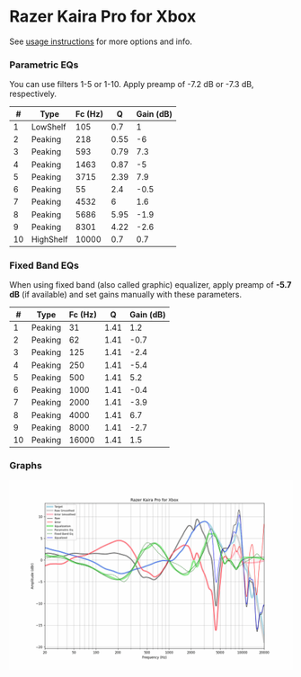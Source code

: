 # Razer Kaira Pro for Xbox
See [usage instructions](https://github.com/jaakkopasanen/AutoEq#usage) for more options and info.

### Parametric EQs
You can use filters 1-5 or 1-10. Apply preamp of -7.2 dB or -7.3 dB, respectively.

|   # | Type      |   Fc (Hz) |    Q |   Gain (dB) |
|-----|-----------|-----------|------|-------------|
|   1 | LowShelf  |       105 | 0.7  |         1   |
|   2 | Peaking   |       218 | 0.55 |        -6   |
|   3 | Peaking   |       593 | 0.79 |         7.3 |
|   4 | Peaking   |      1463 | 0.87 |        -5   |
|   5 | Peaking   |      3715 | 2.39 |         7.9 |
|   6 | Peaking   |        55 | 2.4  |        -0.5 |
|   7 | Peaking   |      4532 | 6    |         1.6 |
|   8 | Peaking   |      5686 | 5.95 |        -1.9 |
|   9 | Peaking   |      8301 | 4.22 |        -2.6 |
|  10 | HighShelf |     10000 | 0.7  |         0.7 |

### Fixed Band EQs
When using fixed band (also called graphic) equalizer, apply preamp of **-5.7 dB** (if available) and set gains manually with these parameters.

|   # | Type    |   Fc (Hz) |    Q |   Gain (dB) |
|-----|---------|-----------|------|-------------|
|   1 | Peaking |        31 | 1.41 |         1.2 |
|   2 | Peaking |        62 | 1.41 |        -0.7 |
|   3 | Peaking |       125 | 1.41 |        -2.4 |
|   4 | Peaking |       250 | 1.41 |        -5.4 |
|   5 | Peaking |       500 | 1.41 |         5.2 |
|   6 | Peaking |      1000 | 1.41 |        -0.4 |
|   7 | Peaking |      2000 | 1.41 |        -3.9 |
|   8 | Peaking |      4000 | 1.41 |         6.7 |
|   9 | Peaking |      8000 | 1.41 |        -2.7 |
|  10 | Peaking |     16000 | 1.41 |         1.5 |

### Graphs
![](./Razer%20Kaira%20Pro%20for%20Xbox.png)
